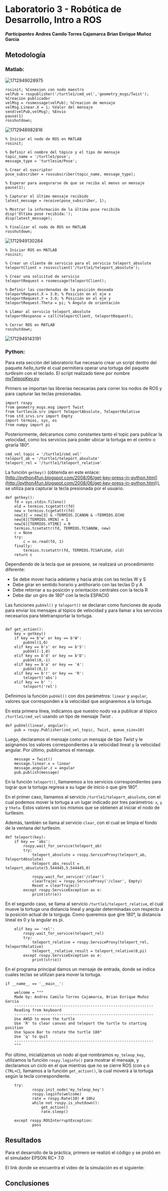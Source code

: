 # Laboratorio 3 - Robótica de Desarrollo, Intro a ROS

***Participantes***
__Andres Camilo Torres Cajamarca__
__Brian Enrique Muñoz Garcia__

## Metodología

### Matlab:

![1712949028975](images/README/1712949028975.png)

```
rosinit; %Conexion con nodo maestro
velPub = rospublisher('/turtle1/cmd_vel','geometry_msgs/Twist'); %Creacion publicador
velMsg = rosmessage(velPub); %Creacion de mensaje
velMsg.Linear.X = 1; %Valor del mensaje
send(velPub,velMsg); %Envio
pause(1)
rosshutdown;
```

![1712948982816](images/README/1712948982816.png)

```
% Iniciar el nodo de ROS en MATLAB
rosinit;

% Definir el nombre del tópico y el tipo de mensaje
topic_name = '/turtle1/pose';
message_type = 'turtlesim/Pose';

% Crear el suscriptor
pose_subscriber = rossubscriber(topic_name, message_type);

% Esperar para asegurarse de que se reciba al menos un mensaje
pause(1);

% Capturar el último mensaje recibido
latest_message = receive(pose_subscriber, 1);

% Mostrar la información de la última pose recibida
disp('Última pose recibida:');
disp(latest_message);

% Finalizar el nodo de ROS en MATLAB
rosshutdown;
```

![1712949130284](images/README/1712949130284.png)

```
% Iniciar ROS en MATLAB
rosinit;

% Crear un cliente de servicio para el servicio teleport_absolute
teleportClient = rossvcclient('/turtle1/teleport_absolute');

% Crear una solicitud de servicio
teleportRequest = rosmessage(teleportClient);

% Definir las coordenadas de la posición deseada
teleportRequest.X = 3.0; % Posición en el eje x
teleportRequest.Y = 3.0; % Posición en el eje y
teleportRequest.Theta = pi; % Ángulo de orientación

% Llamar al servicio teleport_absolute
teleportResponse = call(teleportClient, teleportRequest);

% Cerrar ROS en MATLAB
rosshutdown;
```

![1712949143191](images/README/1712949143191.png)


### Python:

Para esta sección del laboratorio fue necesario crear un script dentro del paquete *hello_turtle* el cual permitiera operar una tortuga del paquete *turtlesim* con el teclado. El script realizado tiene por nombre [myTeleopKey.py](https://github.com/vahernandezmo/robotica_lab/blob/master/Laboratorio_3/python/myTeleopKey.py)

Primero se importan las librerías necesarias para correr los nodos de ROS y para capturar las teclas presionadas.

```
import rospy
from geometry_msgs.msg import Twist
from turtlesim.srv import TeleportAbsolute, TeleportRelative
from std_srvs.srv import Empty
import termios, sys, os
from numpy import pi
```

Posteriormente, delcaramos como constantes tanto el topic para publicar la velocidad, como los servicios para poder ubicar la tortuga en el centro o girarla 180°.

```
cmd_vel_topic = '/turtle1/cmd_vel'
teleport_ab = '/turtle1/teleport_absolute'
teleport_rel = '/turtle1/teleport_relative'
```

La función `getkey()` (obtenida en este enlace: [http://python4fun.blogspot.com/2008/06/get-key-press-in-python.html](http://python4fun.blogspot.com/2008/06/get-key-press-in-python.html)), se utiliza para capturar la tecla presionada por el usuario.

```
def getkey():
    fd = sys.stdin.fileno()
    old = termios.tcgetattr(fd)
    new = termios.tcgetattr(fd)
    new[3] = new[3] & ~TERMIOS.ICANON & ~TERMIOS.ECHO
    new[6][TERMIOS.VMIN] = 1
    new[6][TERMIOS.VTIME] = 0
    termios.tcsetattr(fd, TERMIOS.TCSANOW, new)
    c = None
    try:
        c = os.read(fd, 1)
    finally:
        termios.tcsetattr(fd, TERMIOS.TCSAFLUSH, old)
    return c
```

Dependiendo de la tecla que se presione, se realizará un procedimiento diferente:

* Se debe mover hacia adelante y hacia atrás con las teclas W y S
* Debe girar en sentido horario y antihorario con las teclas D y A
* Debe retornar a su posición y orientación centrales con la tecla R
* Debe dar un giro de 180° con la tecla ESPACIO

Las funciones `pubVel()` y `teleport()` se declaran como funciones de ayuda para enviar los mensajes al tópico de velocidad y para llamar a los servicios necesarios para teletransportar la tortuga.

```

def get_action(): 
    key = getkey()
    if key == b'w' or key == b'W':
        pubVel(1,0)
    elif key == b's' or key == b'S':  
        pubVel(-1,0)
    elif key == b'd' or key == b'D':
        pubVel(0,-1)
    elif key == b'a' or key == 'A':
        pubVel(0,1)
    elif key == b'r' or key == 'R':
        teleport('abs')
    elif key == b' ':
        teleport('rel')
```

Definimos la función `pubVel()` con dos parámetros: `linear` y `angular`, valores que corresponden a la velocidad que asignaremos a la tortuga.

En esta primera línea, indicamos que nuestro nodo va a publicar al tópico `/turtle1/cmd_vel` usando un tipo de mensaje  *Twist* .

```
def pubVel(linear, angular):
    pub = rospy.Publisher(cmd_vel_topic, Twist, queue_size=10)
```

Luego, declaramos el mensaje como un mensaje de tipo *Twist* y le asignamos los valores correspondientes a la velocidad lineal y la velocidad angular. Por último, publicamos el mensaje.

```
    message = Twist()
    message.linear.x = linear
    message.angular.z = angular
    pub.publish(message)
```

En la función `teleport()`, llamaremos a los servicios correspondientes para lograr que la tortuga regresa a su lugar de inicio o que gire 180°.

En el primer caso, llamamos al servicio `/turtle1/teleport_absolute`, con el cual podemos mover la tortuga a un lugar indicado por tres parámetros: `x`, `y` y `theta`. Estos valores son los mismos que se obtienen al iniciar el nodo de turtlesim.

Además, también se llama al servicio `clear`, con el cual se limpia el fondo de la ventana del turtlesim.

```
def teleport(key):
    if key == 'abs':
        rospy.wait_for_service(teleport_ab)
        try:
            teleport_absolute = rospy.ServiceProxy(teleport_ab, TeleportAbsolute)
            teleport_abs_result = teleport_absolute(5.544445,5.544445,0)

            rospy.wait_for_service('/clear')
            clearTrajec = rospy.ServiceProxy('/clear', Empty)
            Reset = clearTrajec()
        except rospy.ServiceException as e:
            print(str(e))
```

En el segundo caso, se llama al servicio `/turtle1/teleport_relative`, el cual mueve la tortuga una distancia lineal y angular determinadas con respecto a la posición actual de la torguga. Como queremos que gire 180°, la distancia lineal es 0 y la angular es pi.

```
    elif key == 'rel':
        rospy.wait_for_service(teleport_rel)
        try:
            teleport_relative = rospy.ServiceProxy(teleport_rel, TeleportRelative)
            teleport__relative_result = teleport_relative(0,pi)
        except rospy.ServiceException as e:
            print(str(e))
```

En el programa principal damos un mensaje de entrada, donde se indica cuales teclas se utilizan para mover la tortuga.

```
if __name__ == '__main__':
  
    welcome = """
    Made by: Andres Camilo Torres Cajamarca, Brian Enrique Muñoz Garcia
    --------------------------------------------------------------
    Reading from keyboard
    --------------------------------------------------------------
    Use AWSD to move the turtle
    Use 'R' to clear canvas and teleport the turtle to starting position
    Use Space Bar to rotate the turtle 180°
    Use 'q' to quit
    --------------------------------------------------------------
    """
```

Por último, inicializamos un nodo al que nombramos `my_teleop_key`, utilizamos la función `rospy.loginfo()` para mostrar el mensaje, y declaramos un ciclo en el que mientras que no se cierre ROS (con `q` o `CTRL+C`), llamamos a la función `get_action()`, la cual moverá a la tortuga según la tecla correspondiente.

```
    try:
            rospy.init_node('my_teleop_key')
            rospy.loginfo(welcome)
            rate = rospy.Rate(10) # 10hz
            while not rospy.is_shutdown():
                get_action()
                rate.sleep()

    except rospy.ROSInterruptException:
            pass
```

## Resultados

Para el desarrollo de la práctica, primero se realizó el código y se probó en el simulador EPSON RC+ 7.0

El link donde se encuentra el video de la simulación es el siguiente:

## Conclusiones
